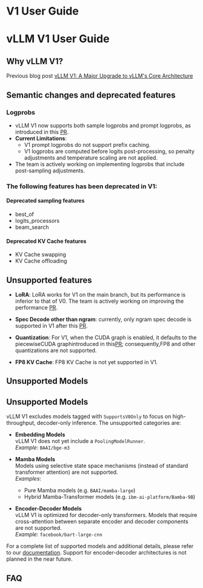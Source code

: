# V1 User Guide

# vLLM V1 User Guide

## Why vLLM V1?
Previous blog post [vLLM V1: A Major Upgrade to vLLM's Core Architecture](https://blog.vllm.ai/2025/01/27/V1-alpha-release.html)

## Semantic changes and deprecated features

### Logprobs
- vLLM V1 now supports both sample logprobs and prompt logprobs, as introduced in this [PR](https://github.com/vllm-project/vllm/pull/9880).
- **Current Limitations**:
  - V1 prompt logprobs do not support prefix caching.
  - V1 logprobs are computed before logits post-processing, so penalty
  adjustments and temperature scaling are not applied.
- The team is actively working on implementing logprobs that include post-sampling adjustments.

### The following features has been deprecated in V1:

#### Deprecated sampling features
- best_of
- logits_processors
- beam_search

#### Deprecated KV Cache features
- KV Cache swapping
- KV Cache offloading

## Unsupported features

- **LoRA**: LoRA works for V1 on the main branch, but its performance is inferior to that
  of V0.
  The team is actively working on improving the performance [PR](https://github.com/vllm-project/vllm/pull/13096).

- **Spec Decode other than ngram**: currently, only ngram spec decode is supported in V1
  after this [PR](https://github.com/vllm-project/vllm/pull/12193).

- **Quantization**: For V1, when the CUDA graph is enabled, it defaults to the
  piecewiseCUDA graphintroduced in this[PR](https://github.com/vllm-project/vllm/pull/10058); consequently,FP8 and other quantizations are not supported.

- **FP8 KV Cache**: FP8 KV Cache is not yet supported in V1.



## Unsupported Models

## Unsupported Models

vLLM V1 excludes models tagged with `SupportsV0Only` to focus on high-throughput,
decoder-only inference. The unsupported categories are:

- **Embedding Models**  
  vLLM V1 does not yet include a `PoolingModelRunner`.  
  *Example*: `BAAI/bge-m3`

- **Mamba Models**  
  Models using selective state space mechanisms (instead of  standard transformer
  attention) are not supported.  
  *Examples*:  
    - Pure Mamba models (e.g. `BAAI/mamba-large`)  
    - Hybrid Mamba-Transformer models (e.g. `ibm-ai-platform/Bamba-9B`)

- **Encoder-Decoder Models**  
  vLLM V1 is optimized for decoder-only transformers. Models that require
  cross-attention between separate encoder and decoder components are not supported.  
  *Example*: `facebook/bart-large-cnn`

For a complete list of supported models and additional details, please refer to our
[documentation](https://docs.vllm.ai/en/latest/models/supported_models.html).
Support for encoder-decoder architectures is not planned in the near future.

## FAQ
